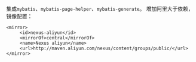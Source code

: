 集成`mybatis`、`mybatis-page-helper`、`mybatis-generate`。
增加阿里大于依赖，镜像配置：
```
<mirror>
     <id>nexus-aliyun</id>
     <mirrorOf>central</mirrorOf>
     <name>Nexus aliyun</name>
     <url>http://maven.aliyun.com/nexus/content/groups/public/</url>
</mirror>
```